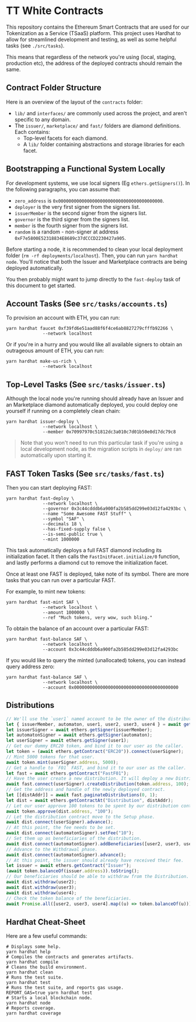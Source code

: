 # TT White Contracts

This repository contains the Ethereum Smart Contracts that are used for our Tokenization as a Service (TSaaS) platform.
This project uses Hardhat to allow for streamlined development and testing, as well as some helpful tasks (see
`./src/tasks`).

This means that regardless of the network you're using (local, staging, production etc), the address of the deployed
contracts should remain the same.

## Contract Folder Structure

Here is an overview of the layout of the `contracts` folder:

- `lib/` and `interfaces/` are commonly used across the project, and aren't specific to any domain.
- The `issuer/`, `marketplace/` and `fast/` folders are diamond definitions. Each contains:
  - Top-level facets for each diamond.
  - A `lib/` folder containing abstractions and storage libraries for each facet.

## Bootstrapping a Functional System Locally

For development systems, we use local signers (Eg `ethers.getSigners()`). In the following paragraphs, you can assume
that:

- `zero_address` is `0x0000000000000000000000000000000000000000`.
- `deployer` is the very first signer from the signers list.
- `issuerMember` is the second signer from the signers list.
- `governor` is the third signer from the signers list.
- `member` is the fourth signer from the signers list.
- `random` is a random - non-signer at address `0xF7e5800E52318834E8689c37dCCCD2230427a905`.

Before starting a node, it is recommended to clean your local deployment folder (`rm -rf deployments/localhost`). Then,
you can run `yarn hardhat node`. You'll notice that both the Issuer and Marketplace contracts are being deployed
automatically.

You then probably might want to jump directly to the `fast-deploy` task of this document to get started.

## Account Tasks (See `src/tasks/accounts.ts`)

To provision an account with ETH, you can run:

```shell
yarn hardhat faucet 0xf39fd6e51aad88f6f4ce6ab8827279cfffb92266 \
              --network localhost
```

Or if you're in a hurry and you would like all available signers to obtain an outrageous amount of ETH, you can run:

```shell
yarn hardhat make-us-rich \
              --network localhost
```

## Top-Level Tasks (See `src/tasks/issuer.ts`)

Although the local node you're running should already have an Issuer and an Marketplace diamond automatically deployed,
you could deploy one yourself if running on a completely clean chain:

```shell
yarn hardhat issuer-deploy \
              --network localhost \
              --member 0x70997970c51812dc3a010c7d01b50e0d17dc79c8
```

> Note that you won't need to run this particular task if you're using a local development node, as the migration
> scripts in `deploy/` are ran automatically upon starting it.

## FAST Token Tasks (See `src/tasks/fast.ts`)

Then you can start deploying FAST:

```shell
yarn hardhat fast-deploy \
              --network localhost \
              --governor 0x3c44cdddb6a900fa2b585dd299e03d12fa4293bc \
              --name "Some Awesome FAST Stuff" \
              --symbol "SAF" \
              --decimals 18 \
              --has-fixed-supply false \
              --is-semi-public true \
              --mint 1000000
```

This task automatically deploys a full FAST diamond including its initialization facet. It then calls the
`FastInitFacet.initialize/0` function, and lastly performs a diamond cut to remove the initialization facet.

Once at least one FAST is deployed, take note of its symbol. There are more tasks that you can run over a particular
FAST.

For example, to mint new tokens:

```shell
yarn hardhat fast-mint SAF \
              --network localhost \
              --amount 1000000 \
              --ref "Much tokens, very wow, such bling."
```

To obtain the balance of an account over a particular FAST:

```shell
yarn hardhat fast-balance SAF \
              --network localhost \
              --account 0x3c44cdddb6a900fa2b585dd299e03d12fa4293bc
```

If you would like to query the minted (unallocated) tokens, you can instead query address zero:

```shell
yarn hardhat fast-balance SAF \
              --network localhost \
              --account 0x0000000000000000000000000000000000000000
```

## Distributions

```typescript
// We'll use the `user1` named account to be the owner of the distribution.
let { issuerMember, automaton, user1, user2, user3, user4 } = await getNamedAccounts();
let issuerSigner = await ethers.getSigner(issuerMember);
let automatonSigner = await ethers.getSigner(automaton);
let userSigner = await ethers.getSigner(user1);
// Get our dummy ERC20 token, and bind it to our user as the caller.
let token = (await ethers.getContract("ERC20")).connect(userSigner);
// Mint 5000 tokens for that user.
await token.mint(userSigner.address, 5000);
// Get a handle to `F01` FAST, and bind it to our user as the caller.
let fast = await ethers.getContract("FastF01");
// Have the user create a new distribution. It will deploy a new Distribution contract in the Fund phase.
await fast.connect(userSigner).createDistribution(token.address, 100);
// Get the address and handle of the newly deployed contract.
let [[distAddr]] = await fast.paginateDistributions(0, 1);
let dist = await ethers.getContractAt("Distribution", distAddr);
// Let our user approve 100 tokens to be spent by our distribution contract.
await token.approve(dist.address, "100");
// Let the distribution contract move to the Setup phase.
await dist.connect(userSigner).advance();
// At this point, the fee needs to be set.
await dist.connect(automatonSigner).setFee("10");
// Set them up as beneficiaries of the distribution.
await dist.connect(automatonSigner).addBeneficiaries([user2, user3, user4], [10, 30, 50]);
// Advance to the Withdrawal phase.
await dist.connect(automatonSigner).advance();
// At this point, the issuer should already have received their fee.
let issuer = await ethers.getContract("Issuer");
(await token.balanceOf(issuer.address)).toString();
// Our beneficiaries should be able to withdraw from the Distribution.
await dist.withdraw(user2);
await dist.withdraw(user3);
await dist.withdraw(user4);
// Check the token balance of the beneficiaries.
await Promise.all([user2, user3, user4].map((u) => token.balanceOf(u))).then((b) => b.map((b) => b.toString()));
```

## Hardhat Cheat-Sheet

Here are a few useful commands:

```shell
# Displays some help.
yarn hardhat help
# Compiles the contracts and generates artifacts.
yarn hardhat compile
# Cleans the build environment.
yarn hardhat clean
# Runs the test suite.
yarn hardhat test
# Runs the test suite, and reports gas usage.
REPORT_GAS=true yarn hardhat test
# Starts a local blockchain node.
yarn hardhat node
# Reports coverage.
yarn hardhat coverage
```
